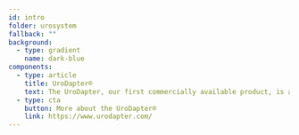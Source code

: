 ```yaml
---
id: intro
folder: urosystem
fallback: ""
background:
  - type: gradient
    name: dark-blue
components:
  - type: article
    title: UroDapter®
    text: The UroDapter, our first commercially available product, is a urological syringe adapter which replaces the catheter and enables painless and complication-free bladder instillations. It has been sold over 1,000,000 pieces around the world.
  - type: cta
    button: More about the UroDapter®
    link: https://www.urodapter.com/
---
```

